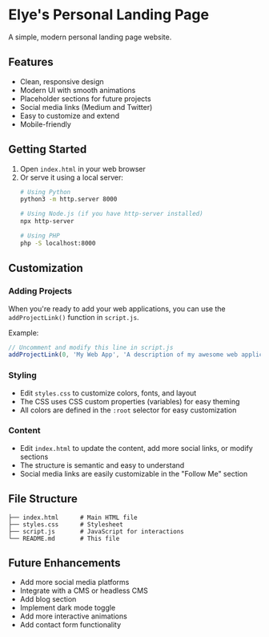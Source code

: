 # Elye's Personal Landing Page

A simple, modern personal landing page website.

## Features

- Clean, responsive design
- Modern UI with smooth animations
- Placeholder sections for future projects
- Social media links (Medium and Twitter)
- Easy to customize and extend
- Mobile-friendly

## Getting Started

1. Open `index.html` in your web browser
2. Or serve it using a local server:
   ```bash
   # Using Python
   python3 -m http.server 8000
   
   # Using Node.js (if you have http-server installed)
   npx http-server
   
   # Using PHP
   php -S localhost:8000
   ```

## Customization

### Adding Projects

When you're ready to add your web applications, you can use the `addProjectLink()` function in `script.js`. 

Example:
```javascript
// Uncomment and modify this line in script.js
addProjectLink(0, 'My Web App', 'A description of my awesome web application', 'https://myapp.com', 'Visit App');
```

### Styling

- Edit `styles.css` to customize colors, fonts, and layout
- The CSS uses CSS custom properties (variables) for easy theming
- All colors are defined in the `:root` selector for easy customization

### Content

- Edit `index.html` to update the content, add more social links, or modify sections
- The structure is semantic and easy to understand
- Social media links are easily customizable in the "Follow Me" section

## File Structure

```
├── index.html      # Main HTML file
├── styles.css      # Stylesheet
├── script.js       # JavaScript for interactions
└── README.md       # This file
```

## Future Enhancements

- Add more social media platforms
- Integrate with a CMS or headless CMS
- Add blog section
- Implement dark mode toggle
- Add more interactive animations
- Add contact form functionality
